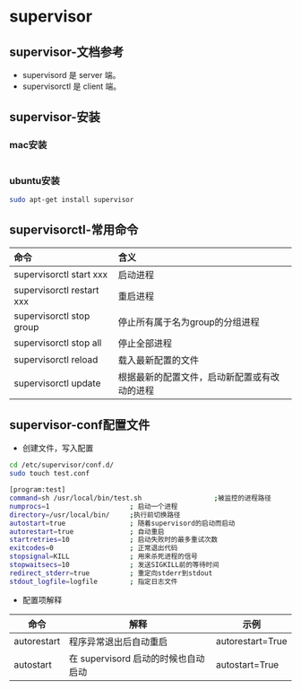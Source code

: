 # supervisor

## supervisor-文档参考

- supervisord 是 server 端。 
- supervisorctl 是 client 端。

## supervisor-安装

### mac安装

```bash

```

### ubuntu安装

```bash
sudo apt-get install supervisor
```

## supervisorctl-常用命令



| 命令                      | 含义                                         |
| :------------------------ | :------------------------------------------- |
| supervisorctl start xxx   | 启动进程                                     |
| supervisorctl restart xxx | 重启进程                                     |
| supervisorctl stop group  | 停止所有属于名为group的分组进程              |
| supervisorctl stop all    | 停止全部进程                                 |
| supervisorctl reload      | 载入最新配置的文件                           |
| supervisorctl update      | 根据最新的配置文件，启动新配置或有改动的进程 |



## supervisor-conf配置文件

- 创建文件，写入配置

```bash
cd /etc/supervisor/conf.d/
sudo touch test.conf

[program:test]
command=sh /usr/local/bin/test.sh                  ;被监控的进程路径
numprocs=1                    ; 启动一个进程
directory=/usr/local/bin/     ;执行前切换路径
autostart=true                ; 随着supervisord的启动而启动
autorestart=true              ; 自动重启
startretries=10               ; 启动失败时的最多重试次数
exitcodes=0                   ; 正常退出代码
stopsignal=KILL               ; 用来杀死进程的信号
stopwaitsecs=10               ; 发送SIGKILL前的等待时间
redirect_stderr=true          ; 重定向stderr到stdout
stdout_logfile=logfile        ; 指定日志文件
```



- 配置项解释

| 命令        | 解释                                | 示例             |
| ----------- | ----------------------------------- | ---------------- |
| autorestart | 程序异常退出后自动重启              | autorestart=True |
| autostart   | 在 supervisord 启动的时候也自动启动 | autostart=True   |

